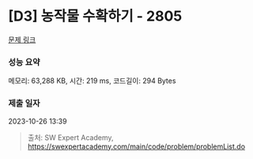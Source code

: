# [D3] 농작물 수확하기 - 2805 

[문제 링크](https://swexpertacademy.com/main/code/problem/problemDetail.do?contestProbId=AV7GLXqKAWYDFAXB) 

### 성능 요약

메모리: 63,288 KB, 시간: 219 ms, 코드길이: 294 Bytes

### 제출 일자

2023-10-26 13:39



> 출처: SW Expert Academy, https://swexpertacademy.com/main/code/problem/problemList.do